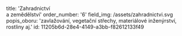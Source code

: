title: 'Zahradnictví<br>a zemědělství'
order_number: '6'
field_img: /assets/zahradnictvi.svg
popis_oboru: 'zavlažování, vegetační střechy, materiálové inženýrství, rostliny aj.'
id: 11205b6d-28e4-4149-a3bb-f82612133f49
